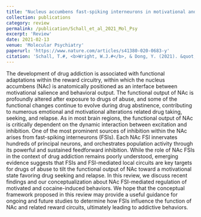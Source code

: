 ```yaml
---
title: "Nucleus accumbens fast-spiking interneurons in motivational and addictive behaviors"
collection: publications
category: review
permalink: /publication/Schall_et_al_2021_Mol_Psy
excerpt: 'Review'
date: 2021-02-13
venue: 'Molecular Psychiatry'
paperurl: 'https://www.nature.com/articles/s41380-020-0683-y'
citation: 'Schall, T.#, <b>Wright, W.J.#</b>, & Dong, Y. (2021). &quot;Nucleus accumbens fast-spiking interneurons in motivational and addictive behaviors.&quot; <b><i>Molecular Psychiatry</i></b>. 26(1).'
---
```


The development of drug addiction is associated with functional adaptations within the reward circuitry, within which the nucleus accumbens (NAc) is anatomically positioned as an interface between motivational salience and behavioral output. The functional output of NAc is profoundly altered after exposure to drugs of abuse, and some of the functional changes continue to evolve during drug abstinence, contributing to numerous emotional and motivational alterations related drug taking, seeking, and relapse. As in most brain regions, the functional output of NAc is critically dependent on the dynamic interaction between excitation and inhibition. One of the most prominent sources of inhibition within the NAc arises from fast-spiking interneurons (FSIs). Each NAc FSI innervates hundreds of principal neurons, and orchestrates population activity through its powerful and sustained feedforward inhibition. While the role of NAc FSIs in the context of drug addiction remains poorly understood, emerging evidence suggests that FSIs and FSI-mediated local circuits are key targets for drugs of abuse to tilt the functional output of NAc toward a motivational state favoring drug seeking and relapse. In this review, we discuss recent findings and our conceptualization about NAc FSI-mediated regulation of motivated and cocaine-induced behaviors. We hope that the conceptual framework proposed in this review may provide a useful guidance for ongoing and future studies to determine how FSIs influence the function of NAc and related reward circuits, ultimately leading to addictive behaviors.
